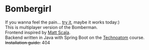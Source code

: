 # Bombergirl

If you wanna feel the pain... <a href=http://54.90.143.135:55089>try it</a>, maybe it works today:)<br>
This is multiplayer version of the Bomberman.<br>
Frontend inspired by <a href=https://github.com/MattSkala/html5-bombergirl>Matt Scala</a>.<br>
Backend written in Java with Spring Boot on the <a href=https://github.com/rybalkinsd/atom>Technoatom</a> course.<br>
<del>Installation guide:</del> 404
